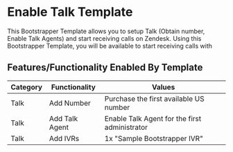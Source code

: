 # Enable Talk Template

This Bootstrapper Template allows you to setup Talk (Obtain number, Enable Talk Agents) and start receiving calls on Zendesk. Using this Bootstrapper Template, you will be available to start receiving calls with

## Features/Functionality Enabled By Template

| Category | Functionality  | Values                                        |
|----------|----------------|-----------------------------------------------|
| Talk     | Add Number     | Purchase the first available US number        |
| Talk     | Add Talk Agent | Enable Talk Agent for the first administrator |
| Talk     | Add IVRs       | 1x "Sample Bootstrapper IVR"                  |